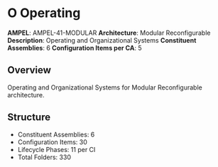 # O Operating

**AMPEL**: AMPEL-41-MODULAR
**Architecture**: Modular Reconfigurable
**Description**: Operating and Organizational Systems
**Constituent Assemblies**: 6
**Configuration Items per CA**: 5

## Overview
Operating and Organizational Systems for Modular Reconfigurable architecture.

## Structure
- Constituent Assemblies: 6
- Configuration Items: 30
- Lifecycle Phases: 11 per CI
- Total Folders: 330
